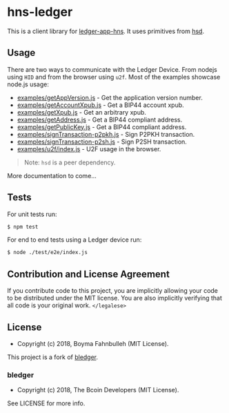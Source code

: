 # hns-ledger

This is a client library for [ledger-app-hns][hns]. It uses primitives
from [hsd][hsd].

## Usage

There are two ways to communicate with the Ledger Device. From nodejs
using `HID` and from the browser using `u2f`. Most of the examples
showcase node.js usage:

- [examples/getAppVersion.js][app] - Get the application version number.
- [examples/getAccountXpub.js][acc] - Get a BIP44 account xpub.
- [examples/getXpub.js][xpub] - Get an arbitrary xpub.
- [examples/getAddress.js][addr] - Get a BIP44 compliant address.
- [examples/getPublicKey.js][pub] - Get a BIP44 compliant address.
- [examples/signTransaction-p2pkh.js][p2pkh] - Sign P2PKH transaction.
- [examples/signTransaction-p2sh.js][p2sh] - Sign P2SH transaction.
- [examples/u2f/index.js][u2f] - U2F usage in the browser.

[app]: ./examples/getAppVersion.js
[acc]: ./examples/getAccountXpub.js
[xpub]: ./examples/getXpub.js
[addr]: ./examples/getAddress.js
[pub]: ./examples/getPublicKey.js
[p2pkh]: ./examples/signTransaction-p2pkh.js
[p2sh]: ./examples/signTransaction-p2sh.js
[u2f]: ./examples/u2f/index.js

>Note: `hsd` is a peer dependency.

More documentation to come...

## Tests

For unit tests run:
```bash
$ npm test
```

For end to end tests using a Ledger device run:
```bash
$ node ./test/e2e/index.js
```

## Contribution and License Agreement

If you contribute code to this project, you are implicitly allowing your code
to be distributed under the MIT license. You are also implicitly verifying that
all code is your original work. `</legalese>`

## License

- Copyright (c) 2018, Boyma Fahnbulleh (MIT License).

This project is a fork of [bledger][bledger].

### bledger

- Copyright (c) 2018, The Bcoin Developers (MIT License).

See LICENSE for more info.

[hns]: https://github.com/boymanjor/ledger-app-hns
[hsd]: https://github.com/handshake-org/hsd
[bledger]: https://github.com/bcoin-org/bledger
